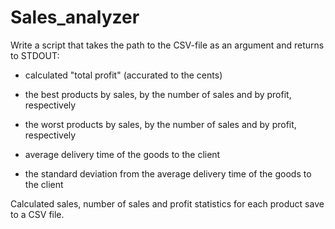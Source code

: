 # Sales_analyzer

Write a script that takes the path to the CSV-file as an argument and returns to STDOUT:

- calculated "total profit" (accurated to the cents)

- the best products by sales, by the number of sales and by profit, respectively

- the worst products by sales, by the number of sales and by profit, respectively

- average delivery time of the goods to the client

- the standard deviation from the average delivery time of the goods to the client

Calculated sales, number of sales and profit statistics for each product save to a CSV file.
